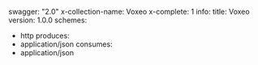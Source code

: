 swagger: "2.0"
x-collection-name: Voxeo
x-complete: 1
info:
  title: Voxeo
  version: 1.0.0
schemes:
- http
produces:
- application/json
consumes:
- application/json